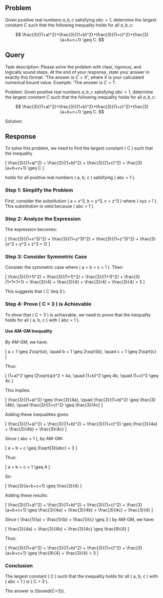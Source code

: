 ## Problem

Given positive real numbers $a, b, c$ satisfying $abc = 1$, determine the largest constant $C$ such that the following inequality holds for all $a, b, c$:

$$
\frac{3}{(1+a)^2}+\frac{3}{(1+b)^2}+\frac{3}{(1+c)^2}+\frac{3}{a+b+c+1} \geq C.
$$

## Query

Task description: Please solve the problem with clear, rigorous, and logically sound steps. At the end of your response, state your answer in exactly this format: 'The answer is $C=X$', where X is your calculated numerical bound value. Example: 'The answer is $C=1$'.

Problem: Given positive real numbers $a, b, c$ satisfying $abc = 1$, determine the largest constant $C$ such that the following inequality holds for all $a, b, c$:

$$
\frac{3}{(1+a)^2}+\frac{3}{(1+b)^2}+\frac{3}{(1+c)^2}+\frac{3}{a+b+c+1} \geq C.
$$

Solution:

## Response

To solve this problem, we need to find the largest constant \( C \) such that the inequality

\[
\frac{3}{(1+a)^2} + \frac{3}{(1+b)^2} + \frac{3}{(1+c)^2} + \frac{3}{a+b+c+1} \geq C
\]

holds for all positive real numbers \( a, b, c \) satisfying \( abc = 1 \).

### Step 1: Simplify the Problem

First, consider the substitution \( a = x^3, b = y^3, c = z^3 \) where \( xyz = 1 \). This substitution is valid because \( abc = 1 \).

### Step 2: Analyze the Expression

The expression becomes:

\[
\frac{3}{(1+x^3)^2} + \frac{3}{(1+y^3)^2} + \frac{3}{(1+z^3)^2} + \frac{3}{x^3 + y^3 + z^3 + 1}
\]

### Step 3: Consider Symmetric Case

Consider the symmetric case where \( a = b = c = 1 \). Then:

\[
\frac{3}{(1+1)^2} + \frac{3}{(1+1)^2} + \frac{3}{(1+1)^2} + \frac{3}{1+1+1+1} = \frac{3}{4} + \frac{3}{4} + \frac{3}{4} + \frac{3}{4} = 3
\]

This suggests that \( C \leq 3 \).

### Step 4: Prove \( C = 3 \) is Achievable

To show that \( C = 3 \) is achievable, we need to prove that the inequality holds for all \( a, b, c \) with \( abc = 1 \).

#### Use AM-GM Inequality

By AM-GM, we have:

\[
a + 1 \geq 2\sqrt{a}, \quad b + 1 \geq 2\sqrt{b}, \quad c + 1 \geq 2\sqrt{c}
\]

Thus:

\[
(1+a)^2 \geq (2\sqrt{a})^2 = 4a, \quad (1+b)^2 \geq 4b, \quad (1+c)^2 \geq 4c
\]

This implies:

\[
\frac{3}{(1+a)^2} \geq \frac{3}{4a}, \quad \frac{3}{(1+b)^2} \geq \frac{3}{4b}, \quad \frac{3}{(1+c)^2} \geq \frac{3}{4c}
\]

Adding these inequalities gives:

\[
\frac{3}{(1+a)^2} + \frac{3}{(1+b)^2} + \frac{3}{(1+c)^2} \geq \frac{3}{4a} + \frac{3}{4b} + \frac{3}{4c}
\]

Since \( abc = 1 \), by AM-GM:

\[
a + b + c \geq 3\sqrt[3]{abc} = 3
\]

Thus:

\[
a + b + c + 1 \geq 4
\]

So:

\[
\frac{3}{a+b+c+1} \geq \frac{3}{4}
\]

Adding these results:

\[
\frac{3}{(1+a)^2} + \frac{3}{(1+b)^2} + \frac{3}{(1+c)^2} + \frac{3}{a+b+c+1} \geq \frac{3}{4a} + \frac{3}{4b} + \frac{3}{4c} + \frac{3}{4}
\]

Since \( \frac{1}{a} + \frac{1}{b} + \frac{1}{c} \geq 3 \) by AM-GM, we have:

\[
\frac{3}{4a} + \frac{3}{4b} + \frac{3}{4c} \geq \frac{9}{4}
\]

Thus:

\[
\frac{3}{(1+a)^2} + \frac{3}{(1+b)^2} + \frac{3}{(1+c)^2} + \frac{3}{a+b+c+1} \geq \frac{9}{4} + \frac{3}{4} = 3
\]

### Conclusion

The largest constant \( C \) such that the inequality holds for all \( a, b, c \) with \( abc = 1 \) is \( C = 3 \).

The answer is \(\boxed{C=3}\).